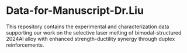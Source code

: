 # Data-for-Manuscript-Dr.Liu
This repository contains the experimental and characterization data supporting our work on the selective laser melting of bimodal-structured 2024Al alloy with enhanced strength-ductility synergy through duplex reinforcements.

